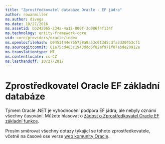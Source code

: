 ```yaml
---
title: "Zprostředkovatel databáze Oracle - EF jádra"
author: rowanmiller
ms.author: divega
ms.date: 10/27/2016
ms.assetid: bb242065-234a-4a12-800f-3d086f4f134f
ms.technology: entity-framework-core
uid: core/providers/oracle/index
ms.openlocfilehash: b0453f44e755738a9a53c013d5cdfa3d30453cf1
ms.sourcegitcommit: 01a75cd483c1943ddd6f82af971f07abde20912e
ms.translationtype: MT
ms.contentlocale: cs-CZ
ms.lasthandoff: 10/27/2017
---
```

# <a name="oracle-ef-core-database-provider"></a>Zprostředkovatel Oracle EF základní databáze

Týmem Oracle .NET je vyhodnocení podpora EF jádra, ale nebyly oznámí všechny časování. Můžete hlasovat o [žádost o Zprostředkovatel Oracle EF základní funkce](https://apex.oracle.com/pls/apex/f?p=18357:39:105422858407495::NO::P39_ID:28241).

Prosím směrovat všechny dotazy týkající se tohoto zprostředkovatele, včetně na časové ose verze [web komunity Oracle](https://community.oracle.com/).
